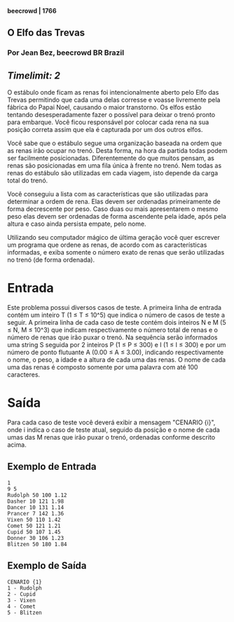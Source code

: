 **beecrowd | 1766**
## O Elfo das Trevas
### Por Jean Bez, beecrowd BR Brazil
_Timelimit: 2_
---

O estábulo onde ficam as renas foi intencionalmente aberto pelo Elfo das Trevas permitindo que cada uma delas corresse e voasse livremente pela fábrica do Papai Noel, causando o maior transtorno. Os elfos estão tentando desesperadamente fazer o possível para deixar o trenó pronto para embarque. Você ficou responsável por colocar cada rena na sua posição correta assim que ela é capturada por um dos outros elfos.

Você sabe que o estábulo segue uma organização baseada na ordem que as renas irão ocupar no trenó. Desta forma, na hora da partida todas podem ser facilmente posicionadas. Diferentemente do que muitos pensam, as renas são posicionadas em uma fila única à frente no trenó. Nem todas as renas do estábulo são utilizadas em cada viagem, isto depende da carga total do trenó.

Você conseguiu a lista com as características que são utilizadas para determinar a ordem de rena. Elas devem ser ordenadas primeiramente de forma decrescente por peso. Caso duas ou mais apresentarem o mesmo peso elas devem ser ordenadas de forma ascendente pela idade, após pela altura e caso ainda persista empate, pelo nome.

Utilizando seu computador mágico de última geração você quer escrever um programa que ordene as renas, de acordo com as características informadas, e exiba somente o número exato de renas que serão utilizadas no trenó (de forma ordenada).

# Entrada

Este problema possui diversos casos de teste. A primeira linha de entrada contém um inteiro T (1 ≤ T ≤ 10^5) que indica o número de casos de teste a seguir. A primeira linha de cada caso de teste contém dois inteiros N e M (5 ≤ N, M ≤ 10^3) que indicam respectivamente o número total de renas e o número de renas que irão puxar o trenó. Na sequência serão informados uma string S seguida por 2 inteiros P (1 ≤ P ≤ 300) e I (1 ≤ I ≤ 300) e por um número de ponto flutuante A (0.00 ≤ A ≤ 3.00), indicando respectivamente o nome, o peso, a idade e a altura de cada uma das renas. O nome de cada uma das renas é composto somente por uma palavra com até 100 caracteres.

# Saída

Para cada caso de teste você deverá exibir a mensagem "CENARIO {i}", onde i indica o caso de teste atual, seguido da posição e o nome de cada umas das M renas que irão puxar o trenó, ordenadas conforme descrito acima.

## Exemplo de Entrada

```
1
9 5
Rudolph 50 100 1.12
Dasher 10 121 1.98
Dancer 10 131 1.14
Prancer 7 142 1.36
Vixen 50 110 1.42
Comet 50 121 1.21
Cupid 50 107 1.45
Donner 30 106 1.23
Blitzen 50 180 1.84 
```

## Exemplo de Saída

```
CENARIO {1}
1 - Rudolph
2 - Cupid
3 - Vixen
4 - Comet
5 - Blitzen 
```